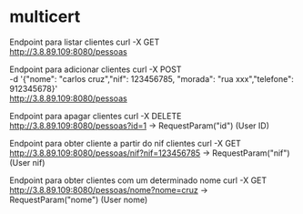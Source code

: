 # multicert

Endpoint para listar clientes
curl -X GET \
http://3.8.89.109:8080/pessoas



Endpoint para adicionar clientes
curl -X POST \
-d '{"nome": "carlos cruz","nif": 123456785, "morada": "rua xxx","telefone": 912345678}' \
http://3.8.89.109:8080/pessoas



Endpoint para apagar clientes
curl -X DELETE \
http://3.8.89.109:8080/pessoas?id=1 -> RequestParam("id") (User ID)



Endpoint para obter cliente a partir do nif clientes
curl -X GET \
http://3.8.89.109:8080/pessoas/nif?nif=123456785 -> RequestParam("nif") (User nif)


Endpoint para  obter clientes com um determinado nome
curl -X GET \
http://3.8.89.109:8080/pessoas/nome?nome=cruz  -> RequestParam("nome") (User nome)


